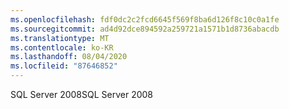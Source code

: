 ```yaml
---
ms.openlocfilehash: fdf0dc2c2fcd6645f569f8ba6d126f8c10c0a1fe
ms.sourcegitcommit: ad4d92dce894592a259721a1571b1d8736abacdb
ms.translationtype: MT
ms.contentlocale: ko-KR
ms.lasthandoff: 08/04/2020
ms.locfileid: "87646852"
---
```

 <span data-ttu-id="c0dbc-101">SQL Server 2008</span><span class="sxs-lookup"><span data-stu-id="c0dbc-101">SQL Server 2008</span></span> 